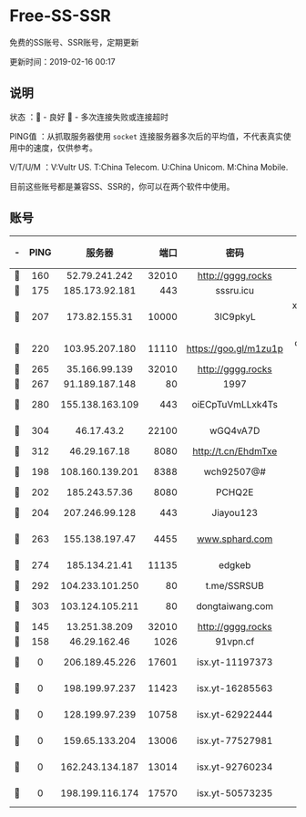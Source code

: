 # Free-SS-SSR

免费的SS账号、SSR账号，定期更新

更新时间：2019-02-16 00:17

## 说明

状态     ：🙂 - 良好 🙁 - 多次连接失败或连接超时

PING值   ：从抓取服务器使用 `socket` 连接服务器多次后的平均值，不代表真实使用中的速度，仅供参考。

V/T/U/M  ：V:Vultr US. T:China Telecom. U:China Unicom. M:China Mobile.

目前这些账号都是兼容SS、SSR的，你可以在两个软件中使用。

## 账号

|-|PING|服务器|端口|密码|加密方式|区域|V/T/U/M|
|:----:|:----:|:-----:|-----:|:----:|:----:|:----:|:----:|
|🙂|160|52.79.241.242|32010|http://gggg.rocks|chacha20|KR|9↑/9↑/9↑/9↑|
|🙂|175|185.173.92.181|443|sssru.icu|rc4-md5|RU|10↑/10↑/8↓/9↑|
|🙂|207|173.82.155.31|10000|3IC9pkyL|xchacha20-ietf-poly1305|US|7↑/8↑/8↑/8↑|
|🙂|220|103.95.207.180|11110|https://goo.gl/m1zu1p|chacha20-ietf|US|9↑/10↑/9↑/9↑|
|🙂|265|35.166.99.139|32010|http://gggg.rocks|chacha20|US|10↑/10↑/10↑/10↑|
|🙂|267|91.189.187.148|80|1997|chacha20|US|10↑/10↑/10↑/10↑|
|🙂|280|155.138.163.109|443|oiECpTuVmLLxk4Ts|aes-256-cfb|US|2↓/10↑/10↑/10↑|
|🙂|304|46.17.43.2|22100|wGQ4vA7D|aes-256-gcm|RU|3↓/10↑/10↑/10↑|
|🙂|312|46.29.167.18|8080|http://t.cn/EhdmTxe|rc4-md5|RU|2↑/1↑/1↑/1↑|
|🙂|198|108.160.139.201|8388|wch92507@#|aes-256-cfb|JP|7↑/10↑/10↑/10↑|
|🙂|202|185.243.57.36|8080|PCHQ2E|rc4-md5|US|10↑/10↑/10↑/10↑|
|🙂|204|207.246.99.128|443|Jiayou123|aes-256-cfb|US|9↑/9↑/10↑/10↑|
|🙂|263|155.138.197.47|4455|www.sphard.com|aes-256-cfb|US|10↑/10↑/10↑/10↑|
|🙂|274|185.134.21.41|11135|edgkeb|aes-256-cfb|GB|10↑/10↑/10↑/10↑|
|🙂|292|104.233.101.250|80|t.me/SSRSUB|rc4-md5|CA|10↑/10↑/10↑/10↑|
|🙂|303|103.124.105.211|80|dongtaiwang.com|aes-256-cfb|US|10↑/10↑/10↑/10↑|
|🙁|145|13.251.38.209|32010|http://gggg.rocks|chacha20|SG|10↑/9↑/8↑/8↑|
|🙁|158|46.29.162.46|1026|91vpn.cf|rc4-md5|RU|9↑/10↑/9↑/10↑|
|🙁|0|206.189.45.226|17601|isx.yt-11197373|aes-256-cfb|SG|10↑/10↑/10↑/10↑|
|🙁|0|198.199.97.237|11423|isx.yt-16285563|aes-256-cfb|US|10↑/10↑/10↑/9↑|
|🙁|0|128.199.97.239|10758|isx.yt-62922444|aes-256-cfb|SG|10↑/10↑/10↑/10↑|
|🙁|0|159.65.133.204|13006|isx.yt-77527981|aes-256-cfb|SG|9↑/9↑/9↑/9↑|
|🙁|0|162.243.134.187|13014|isx.yt-92760234|aes-256-cfb|US|9↑/9↑/9↑/9↑|
|🙁|0|198.199.116.174|17570|isx.yt-50573235|aes-256-cfb|US|10↑/10↑/10↑/10↑|

